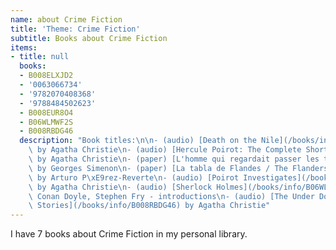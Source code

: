 ```yaml
---
name: about Crime Fiction
title: 'Theme: Crime Fiction'
subtitle: Books about Crime Fiction
items:
- title: null
  books:
  - B008ELXJD2
  - '0063066734'
  - '9782070408368'
  - '9788484502623'
  - B008EUR8O4
  - B06WLMWF2S
  - B008RBDG46
  description: "Book titles:\n\n- (audio) [Death on the Nile](/books/info/B008ELXJD2)\
    \ by Agatha Christie\n- (audio) [Hercule Poirot: The Complete Short Stories](/books/info/0063066734)\
    \ by Agatha Christie\n- (paper) [L'homme qui regardait passer les trains](/books/info/9782070408368)\
    \ by Georges Simenon\n- (paper) [La tabla de Flandes / The Flanders Panel](/books/info/9788484502623)\
    \ by Arturo P\xE9rez-Reverte\n- (audio) [Poirot Investigates](/books/info/B008EUR8O4)\
    \ by Agatha Christie\n- (audio) [Sherlock Holmes](/books/info/B06WLMWF2S) by Arthur\
    \ Conan Doyle, Stephen Fry - introductions\n- (audio) [The Under Dog and Other\
    \ Stories](/books/info/B008RBDG46) by Agatha Christie"
---
```

I have 7 books about Crime Fiction in my personal library.
